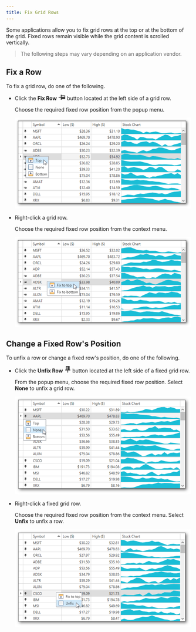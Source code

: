 ```yaml
---
title: Fix Grid Rows
---
```

Some applications allow you to fix grid rows at the top or at the bottom of the grid. Fixed rows remain visible while the grid content is scrolled vertically.

> The following steps may vary depending on an application vendor.

## Fix a Row
To fix a grid row, do one of the following.
* Click the **Fix Row** ![GridControlIcon_FixRow](../../../images/Img126770.png) button located at the left side of a grid row.
	
	Choose the required fixed row position from the popup menu.
	
	![FixedRowsEndUser1](../../../images/Img126831.png)
* Right-click a grid row.
	
	Choose the required fixed row position from the context menu.
	
	![FixedRowEndUser2](../../../images/Img126832.png)

## Change a Fixed Row's Position
To unfix a row or change a fixed row's position, do one of the following.
* Click the **Unfix Row** ![GridControlIcon_UnfixRow](../../../images/Img126836.png) button located at the left side of a fixed grid row.
	
	From the popup menu, choose the required fixed row position. Select **None** to unfix a grid row.
	
	![FixedRowsEndUser3](../../../images/Img126852.png)
* Right-click a fixed grid row.
	
	Choose the required fixed row position from the context menu. Select **Unfix** to unfix a row.
	
	![FixedRowsEndUser4](../../../images/Img126853.png)